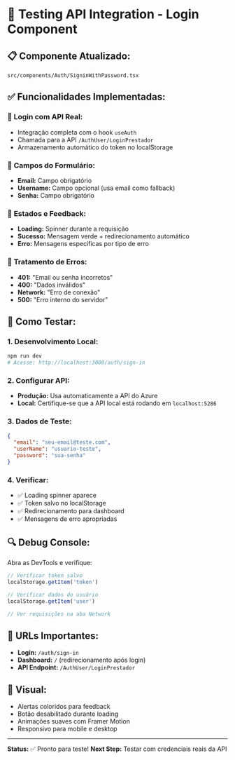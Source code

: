 # 🧪 **Testing API Integration - Login Component**

## 📋 **Componente Atualizado:**
`src/components/Auth/SigninWithPassword.tsx`

## ✅ **Funcionalidades Implementadas:**

### 🔐 **Login com API Real:**
- Integração completa com o hook `useAuth`
- Chamada para a API `/AuthUser/LoginPrestador`
- Armazenamento automático do token no localStorage

### 📝 **Campos do Formulário:**
- **Email:** Campo obrigatório
- **Username:** Campo opcional (usa email como fallback)
- **Senha:** Campo obrigatório

### 🎯 **Estados e Feedback:**
- **Loading:** Spinner durante a requisição
- **Sucesso:** Mensagem verde + redirecionamento automático
- **Erro:** Mensagens específicas por tipo de erro

### 🚨 **Tratamento de Erros:**
- **401:** "Email ou senha incorretos"
- **400:** "Dados inválidos"
- **Network:** "Erro de conexão"
- **500:** "Erro interno do servidor"

## 🧪 **Como Testar:**

### 1. **Desenvolvimento Local:**
```bash
npm run dev
# Acesse: http://localhost:3000/auth/sign-in
```

### 2. **Configurar API:**
- **Produção:** Usa automaticamente a API do Azure
- **Local:** Certifique-se que a API local está rodando em `localhost:5286`

### 3. **Dados de Teste:**
```json
{
  "email": "seu-email@teste.com",
  "userName": "usuario-teste",
  "password": "sua-senha"
}
```

### 4. **Verificar:**
- ✅ Loading spinner aparece
- ✅ Token salvo no localStorage
- ✅ Redirecionamento para dashboard
- ✅ Mensagens de erro apropriadas

## 🔍 **Debug Console:**

Abra as DevTools e verifique:
```javascript
// Verificar token salvo
localStorage.getItem('token')

// Verificar dados do usuário
localStorage.getItem('user')

// Ver requisições na aba Network
```

## 📱 **URLs Importantes:**
- **Login:** `/auth/sign-in`
- **Dashboard:** `/` (redirecionamento após login)
- **API Endpoint:** `/AuthUser/LoginPrestador`

## 🎨 **Visual:**
- Alertas coloridos para feedback
- Botão desabilitado durante loading
- Animações suaves com Framer Motion
- Responsivo para mobile e desktop

---

**Status:** ✅ Pronto para teste!
**Next Step:** Testar com credenciais reais da API
